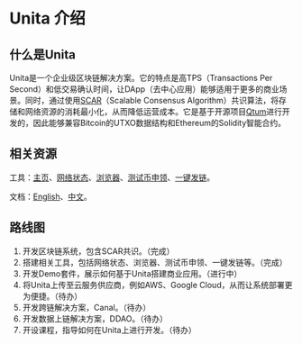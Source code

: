 # Unita 介绍

## 什么是Unita
Unita是一个企业级区块链解决方案。它的特点是高TPS（Transactions Per Second）和低交易确认时间，让DApp（去中心应用）能够适用于更多的商业场景。同时，通过使用[SCAR](https://doc.unita.network/zh/SCAR-Consensus/)（Scalable Consensus Algorithm）共识算法，将存储和网络资源的消耗最小化，从而降低运营成本。它是基于开源项目[Qtum](https://github.com/qtumproject/qtum)进行开发的，因此能够兼容Bitcoin的UTXO数据结构和Ethereum的Solidity智能合约。

## 相关资源
工具：[主页](https://unita.network)、[网络状态](https://stats.unita.network)、[浏览器](https://explorer.unita.network)、[测试币申领](https://faucet.unita.network)、[一键发链](https://chain.unita.network)。

文档：[English](https://doc.unita.network/en/)、[中文](https://doc.unita.network/zh/)。

## 路线图
1. 开发区块链系统，包含SCAR共识。（完成）
2. 搭建相关工具，包括网络状态、浏览器、测试币申领、一键发链等。（完成）
3. 开发Demo套件，展示如何基于Unita搭建商业应用。（进行中）
4. 将Unita上传至云服务供应商，例如AWS、Google Cloud，从而让系统部署更为便捷。（待办）
5. 开发跨链解决方案，Canal。（待办）
6. 开发数据上链解决方案，DDAO。（待办）
7. 开设课程，指导如何在Unita上进行开发。（待办）
